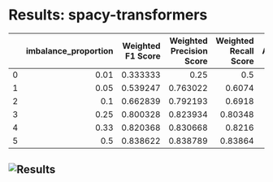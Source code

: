 # Results: spacy-transformers
|    |   imbalance_proportion |   Weighted F1 Score |   Weighted Precision Score |   Weighted Recall Score |   Accuracy |   Minority Class F1 Score |   Majority Class F1 Score |
|---:|-----------------------:|--------------------:|---------------------------:|------------------------:|-----------:|--------------------------:|--------------------------:|
|  0 |                   0.01 |            0.333333 |                   0.25     |                 0.5     |    0.5     |                  0        |                  0.666667 |
|  1 |                   0.05 |            0.539247 |                   0.763022 |                 0.6074  |    0.6074  |                  0.362041 |                  0.716452 |
|  2 |                   0.1  |            0.662839 |                   0.792193 |                 0.6918  |    0.6918  |                  0.564024 |                  0.761654 |
|  3 |                   0.25 |            0.800328 |                   0.823934 |                 0.80348 |    0.80348 |                  0.775241 |                  0.825415 |
|  4 |                   0.33 |            0.820368 |                   0.830668 |                 0.8216  |    0.8216  |                  0.805495 |                  0.835242 |
|  5 |                   0.5  |            0.838622 |                   0.838789 |                 0.83864 |    0.83864 |                  0.840314 |                  0.836931 |
![Results](spacy-transformers/plot.png)
---